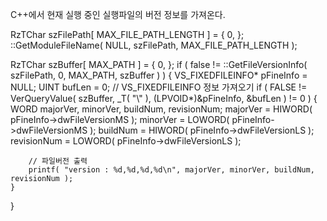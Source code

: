 C++에서 현재 실행 중인 실행파일의 버전 정보를 가져온다.

RzTChar szFilePath[ MAX_FILE_PATH_LENGTH ] = { 0, };
::GetModuleFileName( NULL, szFilePath, MAX_FILE_PATH_LENGTH );

RzTChar szBuffer[ MAX_PATH ] = { 0, };
if ( false != ::GetFileVersionInfo( szFilePath, 0, MAX_PATH, szBuffer ) )
{
    VS_FIXEDFILEINFO* pFineInfo = NULL;
    UINT bufLen = 0;
    // VS_FIXEDFILEINFO 정보 가져오기
    if ( FALSE != VerQueryValue( szBuffer, _T( "\\" ), (LPVOID*)&pFineInfo, &bufLen ) != 0 )
    {
        WORD majorVer, minorVer, buildNum, revisionNum;
        majorVer = HIWORD( pFineInfo->dwFileVersionMS );
        minorVer = LOWORD( pFineInfo->dwFileVersionMS );
        buildNum = HIWORD( pFineInfo->dwFileVersionLS );
        revisionNum = LOWORD( pFineInfo->dwFileVersionLS );

        // 파일버전 출력
        printf( "version : %d,%d,%d,%d\n", majorVer, minorVer, buildNum, revisionNum );
    }
}